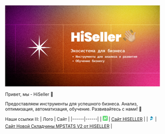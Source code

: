 ![Приветственная фотография](/assets/images/hiseller-welcome.jpg)

Привет, мы - HiSeller 👋

Предоставляем инструменты для успешного бизнеса. Анализ, оптимизация, автоматизация, обучение. Развивайтесь с нами! 🚀 

Наши ссылки ⛓️:
| Лого | Сайт |
|------|------|
| [![Лого HiSeller](assets/images/hiseller-favicon-16x16.png)](https://hiseller.ru/) | [Сайт HISELLER](https://hiseller.ru/) |
| [![Лого Новой Складчины МПСТАТ от HiSeller](/assets/images/mpstats-favicon-16x16.png)](https://mpstats.hiseller.ru/?source=github) | [Сайт Новой Складчины MPSTATS V2 от HISELLER](https://mpstats.hiseller.ru/?source=github) |